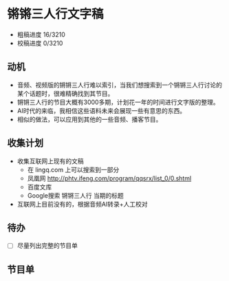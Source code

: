 # 锵锵三人行文字稿

- 粗稿进度 16/3210
- 校稿进度 0/3210
## 动机
- 音频、视频版的锵锵三人行难以索引，当我们想搜索到一个锵锵三人行讨论的某个话题时，很难精确找到其节目。
- 锵锵三人行的节目大概有3000多期，计划花一年的时间进行文字版的整理。
- AI时代的来临，我相信这些语料未来会展现一些有意思的东西。
- 相似的做法，可以应用到其他的一些音频、播客节目。

## 收集计划
- 收集互联网上现有的文稿
  - 在 lingq.com 上可以搜索到一部分
  - 凤凰网 http://phtv.ifeng.com/program/qqsrx/list_0/0.shtml  
  - 百度文库
  - Google搜索 锵锵三人行 当期的标题
- 互联网上目前没有的，根据音频AI转录+人工校对

## 待办
- [ ] 尽量列出完整的节目单

## 节目单

